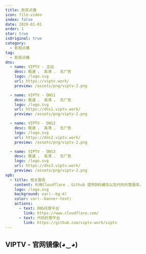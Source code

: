 ```yaml
---
title: 影视点播
icon: file-video
index: false
date: 2020-01-01
order: 1
star: true
isOriginal: true
category:
  - 影视点播
tag:
  - 影视点播
dns:
  - name: VIPTV - 主站
    desc: 极速 、 高清 、 无广告
    logo: /logo.svg
    url: https://viptv.work/
    preview: /assets/png/viptv-2.png

  - name: VIPTV - DNS1
    desc: 极速 、 高清 、 无广告
    logo: /logo.svg
    url: https://dns1.viptv.work/
    preview: /assets/png/viptv-2.png

  - name: VIPTV - DNS2
    desc: 极速 、 高清 、 无广告
    logo: /logo.svg
    url: https://dns2.viptv.work/
    preview: /assets/png/viptv-2.png

  - name: VIPTV - DNS3
    desc: 极速 、 高清 、 无广告
    logo: /logo.svg
    url: https://dns3.viptv.work/
    preview: /assets/png/viptv-2.png
vpb:
  - title: 相关服务
    content: 利用Cloudflare 、Github 提供DNS缓存以及代码托管服务。
    logo: /logo.svg
    background: var(--bg-4)
    color: var(--banner-text)
    actions:
      - text: DNS托管平台
        link: https://www.cloudflare.com/
      - text: 代码托管平台
        link: https://github.com/viptv-work/viptv
---
```


<VPBanner v-for="item in $frontmatter.vpb" :key="item.link" v-bind="item" />

## VIPTV - 官网镜像(◕‿◕)

<SiteInfo v-for="item in $frontmatter.dns" :key="item.link" v-bind="item" />
